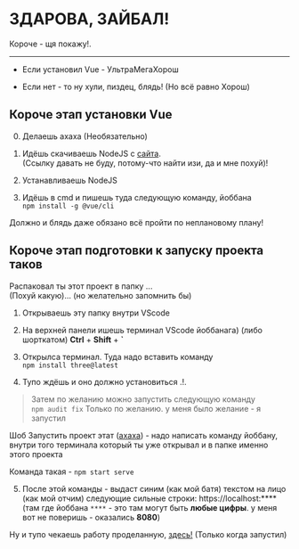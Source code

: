 # ЗДАРОВА, ЗАЙБАЛ!

Короче - щя покажу!.

---

+ Если установил Vue - УльтраМегаХорош

+ Если нет - то ну хули, пиздец, блядь! (Но всё равно Хорош)

## Короче этап установки Vue
0. Делаешь ахаха (Необязательно)

1. Идёшь скачиваешь NodeJS с [сайта](https://nodejs.org/en/download/).\
(Ссылку давать не буду, потому-что найти изи, да и мне похуй)!

2. Устанавливаешь NodeJS

2. Идёшь в cmd и пишешь туда следующую команду, йоббана \
`npm install -g @vue/cli`

Должно и блядь даже обязано всё пройти по неплановому плану!

## Короче этап подготовки к запуску проекта таков

Распаковал ты этот проект в папку ... \
(Похуй какую)... (но желательно запомнить бы)

1. Открываешь эту папку внутри VScode

2. На верхней панели ишешь терминал VScode йоббанага)
    (либо шорткатом) **Ctrl** + **Shift** + **`**

3. Открылса терминал. Туда надо вставить команду \
   `npm install three@latest`

4. Тупо ждёшь и оно должно установиться .!.

> Затем по желанию можно запустить следующую команду \
`npm audit fix` Только по желанию. у меня было желание - я запустил

Шоб Запустить проект этат ([ахаха](https://i.pinimg.com/736x/98/f6/cb/98f6cb98e127aa194821e364b256e4ad.jpg)) - надо написать команду йоббану, внутри того терминала который ты уже открывал и в папке именно этого проекта

Команда такая - `npm start serve`

5. После этой команды - выдаст синим (как мой батя) текстом на лицо (как мой отчим) следующие сильные строки:
    https://localhost:****
    (там где йоббана `****` - это там могут быть __любые цифры__. у меня вот не поверишь - оказались **8080**)

Ну и тупо чекаешь работу проделанную, [здесь!](https://localhost:8080) (Только когда запустил)